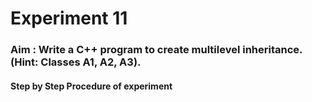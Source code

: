 # Experiment 11
### Aim : Write a C++ program to create multilevel inheritance. (Hint: Classes A1, A2, A3).
#### Step by Step Procedure of experiment
